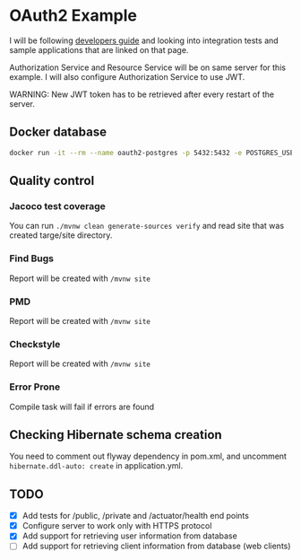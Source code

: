 # OAuth2 Example 

I will be following [developers guide](https://projects.spring.io/spring-security-oauth/docs/oauth2.html) and looking into integration tests and sample applications that are linked on that page.

Authorization Service and Resource Service will be on same server for this example. I will also configure Authorization Service to use JWT.

WARNING: New JWT token has to be retrieved after every restart of the server. 

## Docker database
```bash
docker run -it --rm --name oauth2-postgres -p 5432:5432 -e POSTGRES_USER=oauth2 -e POSTGRES_PASSWORD=oauth2 postgres
```

## Quality control

### Jacoco test coverage 

You can run `./mvnw clean generate-sources verify` and read site that was created targe/site directory.

### Find Bugs

Report will be created with `/mvnw site`

### PMD 

Report will be created with `/mvnw site`

### Checkstyle

Report will be created with `/mvnw site`

### Error Prone

Compile task will fail if errors are found

## Checking Hibernate schema creation

You need to comment out flyway dependency in pom.xml, and uncomment `hibernate.ddl-auto: create` in application.yml.  

## TODO
- [x] Add tests for /public, /private and /actuator/health end points
- [x] Configure server to work only with HTTPS protocol
- [x] Add support for retrieving user information from database
- [ ] Add support for retrieving client information from database (web clients)
